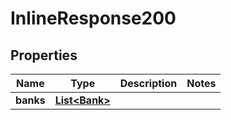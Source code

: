 

# InlineResponse200


## Properties

| Name | Type | Description | Notes |
|------------ | ------------- | ------------- | -------------|
|**banks** | [**List&lt;Bank&gt;**](Bank.md) |  |  |



